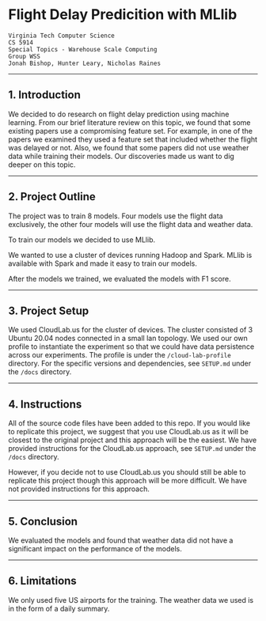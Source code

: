 # Flight Delay Predicition with MLlib

```
Virginia Tech Computer Science
CS 5914
Special Topics - Warehouse Scale Computing
Group WSS
Jonah Bishop, Hunter Leary, Nicholas Raines
```

***

## 1. Introduction

We decided to do research on flight delay prediction using machine learning. From our brief literature review on this topic, we found that some existing papers use a compromising feature set. For example, in one of the papers we examined they used a feature set that included whether the flight was delayed or not. Also, we found that some papers did not use weather data while training their models. Our discoveries made us want to dig deeper on this topic.

***

## 2. Project Outline

The project was to train 8 models. Four models use the flight data exclusively, the other four models will use the flight data and weather data.

To train our models we decided to use MLlib.

We wanted to use a cluster of devices running Hadoop and Spark. MLlib is available with Spark and made it easy to train our models.

After the models we trained, we evaluated the models with F1 score.

***

## 3. Project Setup

We used CloudLab.us for the cluster of devices. The cluster consisted of 3 Ubuntu 20.04 nodes connected in a small lan topology. We used our own profile to instantiate the experiment so that we could have data persistence across our experiments. The profile is under the ```/cloud-lab-profile``` directory. For the specific versions and dependencies, see ```SETUP.md``` under the ```/docs``` directory.

***

## 4. Instructions

All of the source code files have been added to this repo. If you would like to replicate this project, we suggest that you use CloudLab.us as it will be closest to the original project and this approach will be the easiest. We have provided instructions for the CloudLab.us approach, see ```SETUP.md``` under the ```/docs``` directory.

However, if you decide not to use CloudLab.us you should still be able to replicate this project though this approach will be more difficult. We have not provided instructions for this approach.

***

## 5. Conclusion

We evaluated the models and found that weather data did not have a significant impact on the performance of the models.


***

## 6. Limitations

We only used five US airports for the training. The weather data we used is in the form of a daily summary. 
